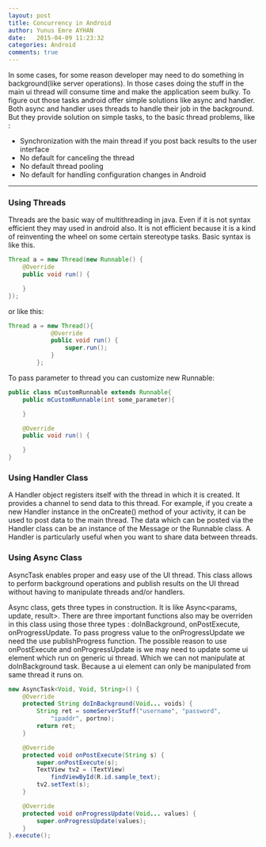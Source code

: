 ```yaml
---
layout: post
title: Concurrency in Android
author: Yunus Emre AYHAN
date:   2015-04-09 11:23:32
categories: Android
comments: true
---
```


In some cases, for some reason developer may need to do something in background(like server operations). In those cases doing the stuff in the main ui thread will consume time and make the application seem bulky. To figure out those tasks android offer simple solutions like async and handler. Both async and handler uses threads to handle their job in the background. But they provide solution on simple tasks, to the basic thread problems, like :

* Synchronization with the main thread if you post back results to the user interface
* No default for canceling the thread
* No default thread pooling
* No default for handling configuration changes in Android

---

### Using Threads

Threads are the basic way of multithreading in java. Even if it is not syntax efficient they may used in android also. It is not efficient because it is a kind of reinventing the wheel on some certain stereotype tasks. Basic syntax is like this.
```java
Thread a = new Thread(new Runnable() {
    @Override
    public void run() {

    }
});
```
or like this:
```java
Thread a = new Thread(){
            @Override
            public void run() {
                super.run();
            }
        };
```
To pass parameter to thread you can customize new Runnable:

```java
public class mCustomRunnable extends Runnable{
    public mCustomRunnable(int some_parameter){

    }

    @Override
    public void run() {

    }
}
```

### Using Handler Class

A Handler object registers itself with the thread in which it is created. It provides a channel to send data to this thread. For example, if you create a new Handler instance in the onCreate() method of your activity, it can be used to post data to the main thread. The data which can be posted via the Handler class can be an instance of the Message or the Runnable class. A Handler is particularly useful when you want to share data between threads.

### Using Async Class

AsyncTask enables proper and easy use of the UI thread. This class allows to perform background operations and publish results on the UI thread without having to manipulate threads and/or handlers.

Async class, gets three types in construction. It is like Async\<params, update, result>. There are three important functions also may be overriden in this class using those three types : doInBackground, onPostExecute, onProgressUpdate. To pass progress value to the onProgressUpdate we need the use publishProgress function. The possible reason to use onPostExecute and onProgressUpdate is we may need to update some ui element which run on generic ui thread. Which we can not manipulate at doInBackground task. Because a ui element can only be manipulated from same thread it runs on.

```java
new AsyncTask<Void, Void, String>() {
    @Override
    protected String doInBackground(Void... voids) {
        String ret = someServerStuff("username", "password",
        	"ipaddr", portno);
        return ret;
    }

    @Override
    protected void onPostExecute(String s) {
        super.onPostExecute(s);
        TextView tv2 = (TextView)
        	findViewById(R.id.sample_text);
        tv2.setText(s);
	}

    @Override
    protected void onProgressUpdate(Void... values) {
        super.onProgressUpdate(values);
    }
}.execute();
```
